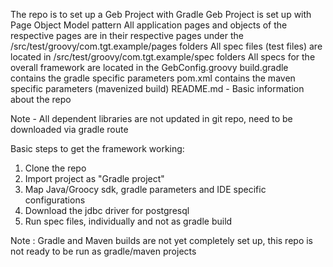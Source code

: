 The repo is to set up a Geb Project with Gradle
Geb Project is set up with Page Object Model pattern
All application pages and objects of the respective pages are in their respective pages under the /src/test/groovy/com.tgt.example/pages folders
All spec files (test files) are located in /src/test/groovy/com.tgt.example/spec folders
All specs for the overall framework are located in the GebConfig.groovy
build.gradle contains the gradle specific parameters
pom.xml contains the maven specific parameters (mavenized build)
README.md - Basic information about the repo

Note - All dependent libraries are not updated in git repo, need to be downloaded via gradle route

Basic steps to get the framework working:

1. Clone the repo
2. Import project as "Gradle project"
3. Map Java/Groocy sdk, gradle parameters and IDE specific configurations
4. Download the jdbc driver for postgresql
5. Run spec files, individually and not as gradle build

Note : Gradle and Maven builds are not yet completely set up, this repo is not ready to be run as gradle/maven projects
